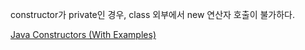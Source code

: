 constructor가 private인 경우, class 외부에서 new 연산자 호출이 불가하다.

[Java Constructors (With Examples)](https://www.programiz.com/java-programming/constructors)
